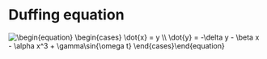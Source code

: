# Duffing equation

<img src="https://latex.codecogs.com/svg.image?\begin{equation}&space;&space;\begin{cases}&space;&space;&space;&space;\dot{x}&space;=&space;y&space;\\&space;&space;&space;&space;\dot{y}&space;=&space;-\delta&space;y&space;-&space;\beta&space;x&space;-&space;\alpha&space;x^3&space;&plus;&space;\gamma\sin{\omega&space;t}&space;&space;\end{cases}\end{equation}" title="\begin{equation} \begin{cases} \dot{x} = y \\ \dot{y} = -\delta y - \beta x - \alpha x^3 + \gamma\sin{\omega t} \end{cases}\end{equation}" />
